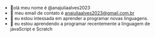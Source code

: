- 👋olá meu nome é @anajuliaalves2023
- 👀 meu email de contato é anajuliaalves2023@gmail.com.br 
- 🌱 eu estou intessada em aprender a programar novas linguagens.
- 💞️ eu estou aprendendo a programar recentemente a linguagem de javaScript e Scratch
 



